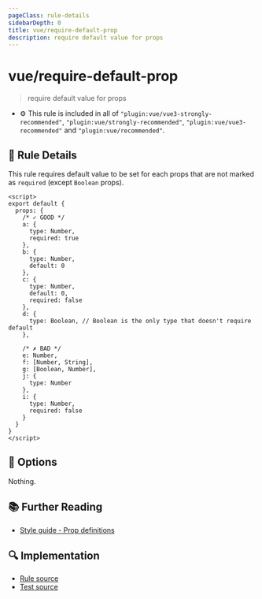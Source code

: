 ```yaml
---
pageClass: rule-details
sidebarDepth: 0
title: vue/require-default-prop
description: require default value for props
---
```

# vue/require-default-prop
> require default value for props

- :gear: This rule is included in all of `"plugin:vue/vue3-strongly-recommended"`, `"plugin:vue/strongly-recommended"`, `"plugin:vue/vue3-recommended"` and `"plugin:vue/recommended"`.

## :book: Rule Details

This rule requires default value to be set for each props that are not marked as `required` (except `Boolean` props).

<eslint-code-block :rules="{'vue/require-default-prop': ['error']}">

```vue
<script>
export default {
  props: {
    /* ✓ GOOD */
    a: {
      type: Number,
      required: true
    },
    b: {
      type: Number,
      default: 0
    },
    c: {
      type: Number,
      default: 0,
      required: false
    },
    d: {
      type: Boolean, // Boolean is the only type that doesn't require default
    },

    /* ✗ BAD */
    e: Number,
    f: [Number, String],
    g: [Boolean, Number],
    j: {
      type: Number
    },
    i: {
      type: Number,
      required: false
    }
  }
}
</script>
```

</eslint-code-block>

## :wrench: Options

Nothing.

## :books: Further Reading

- [Style guide - Prop definitions](https://v3.vuejs.org/style-guide/#prop-definitions-essential)

## :mag: Implementation

- [Rule source](https://github.com/vuejs/eslint-plugin-vue/blob/master/lib/rules/require-default-prop.js)
- [Test source](https://github.com/vuejs/eslint-plugin-vue/blob/master/tests/lib/rules/require-default-prop.js)

